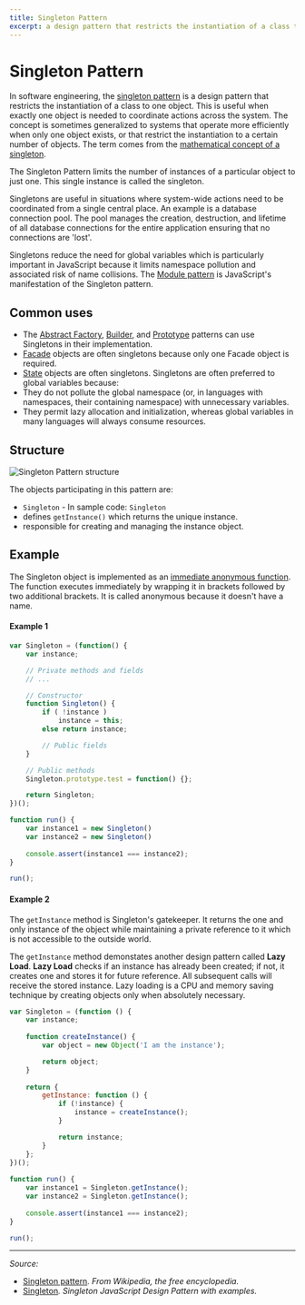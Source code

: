 ```yaml
---
title: Singleton Pattern
excerpt: a design pattern that restricts the instantiation of a class to one object
---
```


# Singleton Pattern

In software engineering, the [singleton pattern](https://en.wikipedia.org/wiki/Singleton_pattern) is a design pattern that restricts the instantiation of a class to one object. This is useful when exactly one object is needed to coordinate actions across the system. The concept is sometimes generalized to systems that operate more efficiently when only one object exists, or that restrict the instantiation to a certain number of objects. The term comes from the [mathematical concept of a singleton](https://en.wikipedia.org/wiki/Singleton_(mathematics)).

The Singleton Pattern limits the number of instances of a particular object to just one. This single instance is called the singleton.

Singletons are useful in situations where system-wide actions need to be coordinated from a single central place. An example is a database connection pool. The pool manages the creation, destruction, and lifetime of all database connections for the entire application ensuring that no connections are 'lost'.

Singletons reduce the need for global variables which is particularly important in JavaScript because it limits namespace pollution and associated risk of name collisions. The [Module pattern](MODULE_PATTERN.md) is JavaScript's manifestation of the Singleton pattern.

## Common uses

- The [Abstract Factory](https://en.wikipedia.org/wiki/Abstract_factory_pattern), [Builder](https://en.wikipedia.org/wiki/Builder_pattern), and [Prototype](/_glossary/PROTOTYPE_PATTERN.md) patterns can use Singletons in their implementation.
- [Facade](/_glossary/FACADE_PATTERN.md) objects are often singletons because only one Facade object is required.
- [State](https://en.wikipedia.org/wiki/State_pattern) objects are often singletons.
Singletons are often preferred to global variables because:
 - They do not pollute the global namespace (or, in languages with namespaces, their containing namespace) with unnecessary variables.
 - They permit lazy allocation and initialization, whereas global variables in many languages will always consume resources.

## Structure

![Singleton Pattern structure](http://www.dofactory.com/images/diagrams/javascript/javascript-singleton.jpg)

The objects participating in this pattern are:

- ``Singleton`` - In sample code: `Singleton`
 - defines `getInstance()` which returns the unique instance.
 - responsible for creating and managing the instance object.

## Example

The Singleton object is implemented as an [immediate anonymous function](/_glossary/IIFE.md). The function executes immediately by wrapping it in brackets followed by two additional brackets. It is called anonymous because it doesn't have a name.

#### Example 1

```js
var Singleton = (function() {
	var instance;

	// Private methods and fields
	// ...	

	// Constructor
	function Singleton() {
		if ( !instance )
			instance = this;
		else return instance;

		// Public fields
	}

	// Public methods
	Singleton.prototype.test = function() {};

	return Singleton;
})();

function run() {
    var instance1 = new Singleton()
    var instance2 = new Singleton()
 
    console.assert(instance1 === instance2);
}

run();
```

#### Example 2

The `getInstance` method is Singleton's gatekeeper. It returns the one and only instance of the object while maintaining a private reference to it which is not accessible to the outside world.

The `getInstance` method demonstates another design pattern called **Lazy Load**. **Lazy Load** checks if an instance has already been created; if not, it creates one and stores it for future reference. All subsequent calls will receive the stored instance. Lazy loading is a CPU and memory saving technique by creating objects only when absolutely necessary.

```js
var Singleton = (function () {
    var instance;
 
    function createInstance() {
        var object = new Object('I am the instance');

        return object;
    }
 
    return {
        getInstance: function () {
            if (!instance) {
                instance = createInstance();
            }

            return instance;
        }
    };
})();
 
function run() {
    var instance1 = Singleton.getInstance();
    var instance2 = Singleton.getInstance();
 
    console.assert(instance1 === instance2);
}

run();
```

----------

*Source:*
- [Singleton pattern](https://en.wikipedia.org/wiki/Singleton_pattern)*. From Wikipedia, the free encyclopedia.*
- [Singleton](http://www.dofactory.com/javascript/singleton-design-pattern)*. Singleton JavaScript Design Pattern with examples.*
